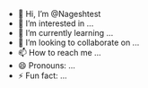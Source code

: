 - 👋 Hi, I’m @Nageshtest
- 👀 I’m interested in ...
- 🌱 I’m currently learning ...
- 💞️ I’m looking to collaborate on ...
- 📫 How to reach me ...
- 😄 Pronouns: ...
- ⚡ Fun fact: ...

<!---
Nageshtest/Nageshtest is a ✨ special ✨ repository because its `README.md` (this file) appears on your GitHub profile.
You can click the Preview link to take a look at your changes.
--->
